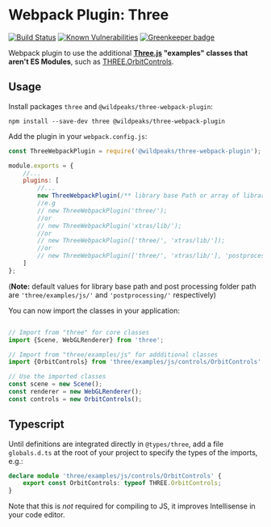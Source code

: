 # Webpack Plugin: Three

[![Build Status](https://travis-ci.com/wildpeaks/package-three-webpack-plugin.svg?branch=master)](https://travis-ci.com/wildpeaks/package-three-webpack-plugin) [![Known Vulnerabilities](https://snyk.io/test/github/wildpeaks/package-three-webpack-plugin/badge.svg?targetFile=package.json)](https://snyk.io/test/github/wildpeaks/package-three-webpack-plugin?targetFile=package.json) [![Greenkeeper badge](https://badges.greenkeeper.io/wildpeaks/package-three-webpack-plugin.svg)](https://greenkeeper.io/)

Webpack plugin to use the additional **[Three.js](https://threejs.org/) "examples" classes that aren't ES Modules**,
such as [THREE.OrbitControls](https://threejs.org/docs/index.html#examples/controls/OrbitControls).


## Usage

Install packages `three` and `@wildpeaks/three-webpack-plugin`:

	npm install --save-dev three @wildpeaks/three-webpack-plugin

Add the plugin in your `webpack.config.js`:
````js
const ThreeWebpackPlugin = require('@wildpeaks/three-webpack-plugin');

module.exports = {
	//...
	plugins: [
		//...
		new ThreeWebpackPlugin(/** library base Path or array of library base Paths, post processing folder path**/)
		//e.g
		// new ThreeWebpackPlugin('three/'); 
		//or
		// new ThreeWebpackPlugin('xtras/lib/'); 
		//or
		// new ThreeWebpackPlugin(['three/', 'xtras/lib/']);
		//or
		// new ThreeWebpackPlugin(['three/', 'xtras/lib/'], 'postprocessing/');
	]
};
````
(**Note:** default values for library base path and post processing folder path are `'three/examples/js/'` and `'postprocessing/'` respectively)

You can now import the classes in your application:
````js

// Import from "three" for core classes
import {Scene, WebGLRenderer} from 'three';

// Import from "three/examples/js" for addditional classes
import {OrbitControls} from 'three/examples/js/controls/OrbitControls';

// Use the imported classes
const scene = new Scene();
const renderer = new WebGLRenderer();
const controls = new OrbitControls();
````


## Typescript

Until definitions are integrated directly in `@types/three`, add a file `globals.d.ts`
at the root of your project to specify the types of the imports, e.g.:

````ts
declare module 'three/examples/js/controls/OrbitControls' {
	export const OrbitControls: typeof THREE.OrbitControls;
}
````

Note that this is *not* required for compiling to JS, it improves Intellisense in your code editor.

